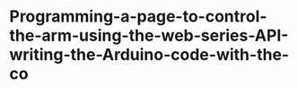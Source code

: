 # Programming-a-page-to-control-the-arm-using-the-web-series-API-writing-the-Arduino-code-with-the-co